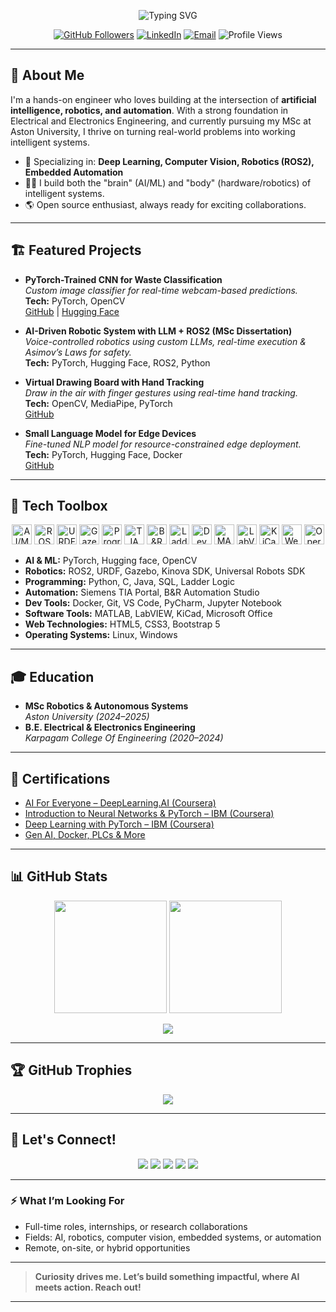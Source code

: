 <!-- Banner -->
<p align="center">
  <img src="https://readme-typing-svg.demolab.com?font=Fira+Code&weight=700&size=28&pause=1000&color=0A4B7A&center=true&width=500&lines=Hi%2C+I'm+Gokul+Seetharaman!;AI+%26+Robotics+Engineer;Open+to+Collaborations+%F0%9F%9A%80" alt="Typing SVG" />
</p>

<p align="center">
  <a href="https://github.com/gokulseetharaman"><img src="https://img.shields.io/github/followers/gokulseetharaman?label=GitHub%20Followers&style=flat-square" alt="GitHub Followers"></a>
  <a href="https://www.linkedin.com/in/gokul-seetharaman-16a328223"><img src="https://img.shields.io/badge/-LinkedIn-blue?style=flat-square&logo=linkedin" alt="LinkedIn"></a>
  <a href="mailto:gokulgsj2003@gmail.com"><img src="https://img.shields.io/badge/-Email-EA4335?style=flat-square&logo=gmail&logoColor=white" alt="Email"></a>
  <img src="https://komarev.com/ghpvc/?username=gokulseetharaman&color=0A4B7A&style=flat-square" alt="Profile Views" />
</p>

---

## 🚀 About Me

I'm a hands-on engineer who loves building at the intersection of **artificial intelligence, robotics, and automation**. With a strong foundation in Electrical and Electronics Engineering, and currently pursuing my MSc at Aston University, I thrive on turning real-world problems into working intelligent systems.

- 🤖 Specializing in: **Deep Learning, Computer Vision, Robotics (ROS2), Embedded Automation**
- 🧑‍💻 I build both the "brain" (AI/ML) and "body" (hardware/robotics) of intelligent systems.
- 🌎 Open source enthusiast, always ready for exciting collaborations.

---

## 🏗️ Featured Projects

- **PyTorch-Trained CNN for Waste Classification**  
  _Custom image classifier for real-time webcam-based predictions._  
  **Tech:** PyTorch, OpenCV  
  [GitHub](https://github.com/gokulseetharaman/cnn-waste-classification-opencv-pytorch) | [Hugging Face](https://huggingface.co/itsgokul02/cnn-waste-classification-opencv-pytorch)

- **AI-Driven Robotic System with LLM + ROS2 (MSc Dissertation)**  
  _Voice-controlled robotics using custom LLMs, real-time execution & Asimov’s Laws for safety._  
  **Tech:** PyTorch, Hugging Face, ROS2, Python

- **Virtual Drawing Board with Hand Tracking**  
  _Draw in the air with finger gestures using real-time hand tracking._  
  **Tech:** OpenCV, MediaPipe, PyTorch  
  [GitHub](https://github.com/gokulseetharaman/Virtual-Drawing-board-Opencv-Pytorch)

- **Small Language Model for Edge Devices**  
  _Fine-tuned NLP model for resource-constrained edge deployment._  
  **Tech:** PyTorch, Hugging Face, Docker  
  [GitHub](https://github.com/gokulseetharaman/SLM-devolopment)

---

## 🧰 Tech Toolbox


<!-- Tech Toolbox (HTML only, all in one line) -->
<p align="center">
  <!-- AI/ML -->
  <img src="https://skillicons.dev/icons?i=pytorch,opencv" height="32" alt="AI/ML" />
  <!-- Robotics -->
  <img src="https://img.shields.io/badge/ROS2-22314E?style=flat-square&logo=ros&logoColor=white" height="32" alt="ROS2" />
  <img src="https://img.shields.io/badge/URDF-000000?style=flat-square&logo=ros&logoColor=white" height="32" alt="URDF" />
  <img src="https://img.shields.io/badge/Gazebo-7952B3?style=flat-square&logo=Gazebo&logoColor=white" height="32" alt="Gazebo" />
  <!-- Programming -->
  <img src="https://skillicons.dev/icons?i=python,c,java" height="32" alt="Programming" />
  <!-- Automation & PLC -->
  <img src="https://img.shields.io/badge/Siemens%20TIA%20Portal-009999?style=flat-square&logo=siemens&logoColor=white" height="32" alt="TIA Portal" />
  <img src="https://img.shields.io/badge/B%26R%20Automation%20Studio-F7941E?style=flat-square&logoColor=white" height="32" alt="B&R Automation Studio" />
  <img src="https://img.shields.io/badge/Ladder%20Logic-37474F?style=flat-square" height="32" alt="Ladder Logic" />
  <!-- Dev Tools -->
  <img src="https://skillicons.dev/icons?i=docker,git,vscode,pycharm" height="32" alt="Dev Tools" />
  <!-- Software Tools -->
  <img src="https://img.shields.io/badge/MATLAB-0076A8?style=flat-square&logo=mathworks&logoColor=white" height="32" alt="MATLAB" />
  <img src="https://img.shields.io/badge/LabVIEW-FFDB00?style=flat-square&logo=National-Instruments&logoColor=black" height="32" alt="LabVIEW" />
  <img src="https://img.shields.io/badge/KiCad-314CB6?style=flat-square&logo=kicad&logoColor=white" height="32" alt="KiCad" />
  <!-- Web -->
  <img src="https://skillicons.dev/icons?i=html,css,bootstrap" height="32" alt="Web Tech" />
  <!-- OS -->
  <img src="https://skillicons.dev/icons?i=linux,windows" height="32" alt="Operating Systems" />
</p>



- **AI & ML:** PyTorch, Hugging face, OpenCV  
- **Robotics:** ROS2, URDF, Gazebo, Kinova SDK, Universal Robots SDK  
- **Programming:** Python, C, Java, SQL, Ladder Logic  
- **Automation:** Siemens TIA Portal, B&R Automation Studio  
- **Dev Tools:** Docker, Git, VS Code, PyCharm,  Jupyter Notebook
- **Software Tools:** MATLAB, LabVIEW, KiCad, Microsoft Office  
- **Web Technologies:** HTML5, CSS3, Bootstrap 5  
- **Operating Systems:** Linux, Windows  

---

## 🎓 Education

- **MSc Robotics & Autonomous Systems**  
  _Aston University (2024–2025)_
- **B.E. Electrical & Electronics Engineering**  
  _Karpagam College Of Engineering (2020–2024)_

---

## 🏅 Certifications

- [AI For Everyone – DeepLearning.AI (Coursera)](https://www.coursera.org/account/accomplishments/verify/9ZCH6C4EQLUR)
- [Introduction to Neural Networks & PyTorch – IBM (Coursera)](https://www.coursera.org/account/accomplishments/verify/68MXQD3HY6O8)
- [Deep Learning with PyTorch – IBM (Coursera)](https://www.coursera.org/account/accomplishments/verify/FET1Y5ADDZ0U)
- [Gen AI, Docker, PLCs & More](#)

---

## 📊 GitHub Stats


<p align="center">
  <img src="https://github-readme-stats.vercel.app/api?username=gokulseetharaman&show_icons=true&theme=react&hide_border=true" height="180" />
  <img src="https://github-readme-stats.vercel.app/api/top-langs/?username=gokulseetharaman&layout=compact&theme=react&hide_border=true&exclude_repo=IBM-AI-capstone-Project" height="180"/>
</p>

<p align="center">
<img src="https://github-readme-activity-graph.vercel.app/graph?username=gokulseetharaman&theme=react-dark" />
</p>

---

## 🏆 GitHub Trophies

<p align="center">
  <img src="https://github-profile-trophy.vercel.app/?username=gokulseetharaman&theme=onestar&no-frame=true&margin-w=6&margin-h=6" />
</p>

---

## 🤝 Let's Connect!

<p align="center">
  <a href="https://www.linkedin.com/in/gokul-seetharaman-16a328223"><img src="https://img.shields.io/badge/LinkedIn-blue?style=flat-square&logo=linkedin"></a>
  <a href="mailto:gokulgsj2003@gmail.com"><img src="https://img.shields.io/badge/-Email-EA4335?style=flat-square&logo=gmail&logoColor=white"></a>
  <a href="https://gokulseetharaman.netlify.app/"><img src="https://img.shields.io/badge/Portfolio-%2312100E.svg?style=flat-square&logo=firefox&logoColor=white"></a>
  <a href="https://huggingface.co/itsgokul02"><img src="https://img.shields.io/badge/HuggingFace-%23FFBB54.svg?style=flat-square&logo=huggingface&logoColor=white"></a>
  <a href="https://gokzblogs.netlify.app/"><img src="https://img.shields.io/badge/Blog-%23F7DF1E.svg?style=flat-square&logo=hashnode&logoColor=black"></a>
</p>

---

### ⚡ What I’m Looking For

- Full-time roles, internships, or research collaborations
- Fields: AI, robotics, computer vision, embedded systems, or automation
- Remote, on-site, or hybrid opportunities

---

> **Curiosity drives me. Let’s build something impactful, where AI meets action. Reach out!**

---
